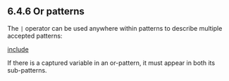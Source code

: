 ## 6.4.6 Or patterns

The `|` operator can be used anywhere within patterns to describe multiple accepted patterns:

[include](assets/PatternMatching.hx)

If there is a captured variable in an or-pattern, it must appear in both its sub-patterns.
